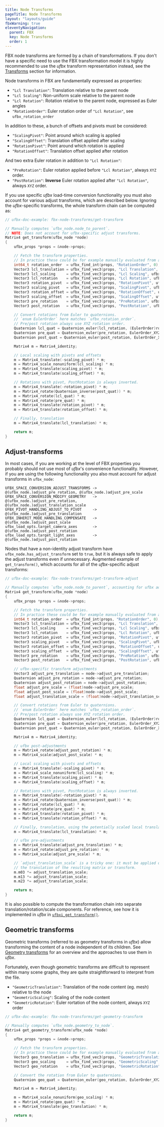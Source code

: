 ```yaml
---
title: Node Transforms
pageTitle: Node Transforms
layout: "layouts/guide"
fbxWarning: true
eleventyNavigation:
  parent: FBX
  key: Node Transforms
  order: 1
---
```


FBX node transforms are formed by a chain of transformations.
If you don't have a specific need to use the FBX transformation model it is highly recommended to use the *ufbx* transform representation instead,
see the [Transforms](/elements/nodes/#transforms) section for information.

Node transforms in FBX are fundamentally expressed as properties:

* `"Lcl Translation"`: Translation relative to the parent node
* `"Lcl Scaling"`: Non-uniform scale relative to the parent node
* `"Lcl Rotation"`: Rotation relative to the parent node, expressed as Euler angles
* `"RotationOrder"`: Euler rotation order of `"Lcl Rotation"`, see `ufbx_rotation_order`

In addition to these, a bunch of offsets and pivots must be considered:

* `"ScalingPivot"`: Point around which scaling is applied
* `"ScalingOffset"`: Translation offset applied after scaling
* `"RotationPivot"`: Point around which rotation is applied
* `"RotationOffset"`: Translation offset applied after rotation

And two extra Euler rotation in addition to `"Lcl Rotation"`:

* `"PreRotation"`: Euler rotation applied before `"Lcl Rotation"`, always `XYZ` order.
* `"PostRotation"`: **Inverse** Euler rotation applied after `"Lcl Rotation"`, always `XYZ` order.

If you use specific *ufbx* load-time conversion functionality you must also account for various adjust transforms,
which are described below.
Ignoring the *ufbx*-specific transforms, the whole transform chain can be computed as:

```cpp
// ufbx-doc-example: fbx-node-transforms/get-transform

// Manually computes `ufbx_node.node_to_parent`.
// NOTE: Does not account for ufbx-specific adjust transforms.
Matrix4 get_transform(ufbx_node *node)
{
    ufbx_props *props = &node->props;

    // Fetch the transform properties.
    // In practice these could be for example manually evaluated from animation curves.
    int64_t rotation_order  = ufbx_find_int(props, "RotationOrder", 0);
    Vector3 lcl_translation = ufbx_find_vec3(props, "Lcl Translation", ufbx_zero_vec3);
    Vector3 lcl_scaling     = ufbx_find_vec3(props, "Lcl Scaling", ufbx_zero_vec3);
    Vector3 lcl_rotation    = ufbx_find_vec3(props, "Lcl Rotation", ufbx_zero_vec3);
    Vector3 rotation_pivot  = ufbx_find_vec3(props, "RotationPivot", ufbx_zero_vec3);
    Vector3 scaling_pivot   = ufbx_find_vec3(props, "ScalingPivot", ufbx_zero_vec3);
    Vector3 rotation_offset = ufbx_find_vec3(props, "RotationOffset", ufbx_zero_vec3);
    Vector3 scaling_offset  = ufbx_find_vec3(props, "ScalingOffset", ufbx_zero_vec3);
    Vector3 pre_rotation    = ufbx_find_vec3(props, "PreRotation", ufbx_zero_vec3);
    Vector3 post_rotation   = ufbx_find_vec3(props, "PostRotation", ufbx_zero_vec3);

    // Convert rotations from Euler to quaternions.
    // `enum EulerOrder` here matches `ufbx_rotation_order`.
    // Pre/post rotation always use XYZ rotation order.
    Quaternion lcl_quat = Quaternion_euler(lcl_rotation, (EulerOrder)rotation_order);
    Quaternion pre_quat = Quaternion_euler(pre_rotation, EulerOrder_XYZ);
    Quaternion post_quat = Quaternion_euler(post_rotation, EulerOrder_XYZ);

    Matrix4 m = Matrix4_identity;

    // Local scaling with pivots and offsets
    m = Matrix4_translate(-scaling_pivot) * m;
    m = Matrix4_scale_nonuniform(lcl_scaling) * m;
    m = Matrix4_translate(scaling_pivot) * m;
    m = Matrix4_translate(scaling_offset) * m;

    // Rotations with pivot, PostRotation is always inverted.
    m = Matrix4_translate(-rotation_pivot) * m;
    m = Matrix4_rotate(Quaternion_inverse(post_quat)) * m;
    m = Matrix4_rotate(lcl_quat) * m;
    m = Matrix4_rotate(pre_quat) * m;
    m = Matrix4_translate(rotation_pivot) * m;
    m = Matrix4_translate(rotation_offset) * m;

    // Finally, translation
    m = Matrix4_translate(lcl_translation) * m;

    return m;
}
```

## Adjust-transforms

In most cases, if you are working at the level of FBX properties you probably should not use most of *ufbx*'s convenience functionality.
However, if you are using the following functionality you also must account for adjust transforms in `ufbx_node`:

    UFBX_SPACE_CONVERSION_ADJUST_TRANSFORMS -> @(ufbx_node.)adjust_pre_rotation, @(ufbx_node.)adjust_pre_scale
    UFBX_SPACE_CONVERSION_MODIFY_GEOMETRY   -> @(ufbx_node.)adjust_pre_rotation, @(ufbx_node.)adjust_translation_scale
    UFBX_PIVOT_HANDLING_ADJUST_TO_PIVOT     -> @(ufbx_node.)adjust_pre_translation
    UFBX_INHERIT_MODE_HANDLING_COMPENSATE   -> @(ufbx_node.)adjust_post_scale
    ufbx_load_opts.target_camera_axes       -> @(ufbx_node.)adjust_post_rotation
    ufbx_load_opts.target_light_axes        -> @(ufbx_node.)adjust_post_rotation

Nodes that have a non-identity adjust transform have `ufbx_node.has_adjust_transform` set to `true`,
but it is always safe to apply the adjust transforms even if unnecessary.
Augmented example of `get_transform()`, which accounts for all of the *ufbx*-specific adjust transforms:

```cpp
// ufbx-doc-example: fbx-node-transforms/get-transform-adjust

// Manually computes `ufbx_node.node_to_parent`, accounting for ufbx adjust transforms.
Matrix4 get_transform(ufbx_node *node)
{
    ufbx_props *props = &node->props;

    // Fetch the transform properties.
    // In practice these could be for example manually evaluated from animation curves.
    int64_t rotation_order  = ufbx_find_int(props, "RotationOrder", 0);
    Vector3 lcl_translation = ufbx_find_vec3(props, "Lcl Translation", ufbx_zero_vec3);
    Vector3 lcl_scaling     = ufbx_find_vec3(props, "Lcl Scaling", ufbx_zero_vec3);
    Vector3 lcl_rotation    = ufbx_find_vec3(props, "Lcl Rotation", ufbx_zero_vec3);
    Vector3 rotation_pivot  = ufbx_find_vec3(props, "RotationPivot", ufbx_zero_vec3);
    Vector3 scaling_pivot   = ufbx_find_vec3(props, "ScalingPivot", ufbx_zero_vec3);
    Vector3 rotation_offset = ufbx_find_vec3(props, "RotationOffset", ufbx_zero_vec3);
    Vector3 scaling_offset  = ufbx_find_vec3(props, "ScalingOffset", ufbx_zero_vec3);
    Vector3 pre_rotation    = ufbx_find_vec3(props, "PreRotation", ufbx_zero_vec3);
    Vector3 post_rotation   = ufbx_find_vec3(props, "PostRotation", ufbx_zero_vec3);

    // ufbx-specific transform adjustments
    Vector3 adjust_pre_translation = node->adjust_pre_translation;
    Quaternion adjust_pre_rotation = node->adjust_pre_rotation;
    Quaternion adjust_post_rotation = node->adjust_post_rotation;
    float adjust_pre_scale = (float)node->adjust_pre_scale;
    float adjust_post_scale = (float)node->adjust_post_scale;
    float adjust_translation_scale = (float)node->adjust_translation_scale;

    // Convert rotations from Euler to quaternions.
    // `enum EulerOrder` here matches `ufbx_rotation_order`.
    // Pre/post rotation always use XYZ rotation order.
    Quaternion lcl_quat = Quaternion_euler(lcl_rotation, (EulerOrder)rotation_order);
    Quaternion pre_quat = Quaternion_euler(pre_rotation, EulerOrder_XYZ);
    Quaternion post_quat = Quaternion_euler(post_rotation, EulerOrder_XYZ);

    Matrix4 m = Matrix4_identity;

    // ufbx post-adjustments
    m = Matrix4_rotate(adjust_post_rotation) * m;
    m = Matrix4_scale(adjust_post_scale) * m;

    // Local scaling with pivots and offsets
    m = Matrix4_translate(-scaling_pivot) * m;
    m = Matrix4_scale_nonuniform(lcl_scaling) * m;
    m = Matrix4_translate(scaling_pivot) * m;
    m = Matrix4_translate(scaling_offset) * m;

    // Rotations with pivot, PostRotation is always inverted.
    m = Matrix4_translate(-rotation_pivot) * m;
    m = Matrix4_rotate(Quaternion_inverse(post_quat)) * m;
    m = Matrix4_rotate(lcl_quat) * m;
    m = Matrix4_rotate(pre_quat) * m;
    m = Matrix4_translate(rotation_pivot) * m;
    m = Matrix4_translate(rotation_offset) * m;

    // Finally, translation, using the potentially scaled local translaiton.
    m = Matrix4_translate(lcl_translation) * m;

    // ufbx pre-adjustments
    m = Matrix4_translate(adjust_pre_translation) * m;
    m = Matrix4_rotate(adjust_pre_rotation) * m;
    m = Matrix4_scale(adjust_pre_scale) * m;

    // `adjust_translation_scale` is a tricky one: it must be applied only to
    // the translation of the resulting matrix or transform.
    m.m03 *= adjust_translation_scale;
    m.m13 *= adjust_translation_scale;
    m.m23 *= adjust_translation_scale;

    return m;
}
```

It is also possible to compute the transformation chain into separate translation/rotation/scale components.
For reference, see how it is implemented in *ufbx* in [`ufbxi_get_transform()`](https://github.com/ufbx/ufbx/blob/6dd7771ee215c7489a211b7aa259f1056ce14354/ufbx.c?ts=4#L21497-L21558).

## Geometric transforms

Geometric transforms (referred to as geometry transforms in *ufbx*) allow transforming the content of a node independent of its children.
See [Geometry transforms](/elements/nodes/#geometry-transforms) for an overview and the approaches to use them in *ufbx*.

Fortunately, even though geometric transforms are difficult to represent within many scene graphs,
they are quite straightforward to interpret from the file.

* `"GeometricTranslation"`: Translation of the node content (eg. mesh) relative to the node
* `"GeometricScaling"`: Scaling of the node content
* `"GeometricRotation"`: Euler rortation of the node content, always `XYZ` order

```cpp
// ufbx-doc-example: fbx-node-transforms/get-geometry-transform

// Manually computes `ufbx_node.geometry_to_node`.
Matrix4 get_geometry_transform(ufbx_node *node)
{
    ufbx_props *props = &node->props;

    // Fetch the transform properties.
    // In practice these could be for example manually evaluated from animation curves.
    Vector3 geo_translation = ufbx_find_vec3(props, "GeometricTranslation", ufbx_zero_vec3);
    Vector3 geo_scaling     = ufbx_find_vec3(props, "GeometricScaling", ufbx_zero_vec3);
    Vector3 geo_rotation    = ufbx_find_vec3(props, "GeometricRotation", ufbx_zero_vec3);

    // Convert the rotation from Euler to quaternions.
    Quaternion geo_quat = Quaternion_euler(geo_rotation, EulerOrder_XYZ);

    Matrix4 m = Matrix4_identity;

    m = Matrix4_scale_nonuniform(geo_scaling) * m;
    m = Matrix4_rotate(geo_quat) * m;
    m = Matrix4_translate(geo_translation) * m;

    return m;
}
```